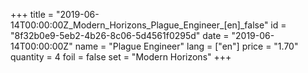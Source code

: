 +++
title = "2019-06-14T00:00:00Z_Modern_Horizons_Plague_Engineer_[en]_false"
id = "8f32b0e9-5eb2-4b26-8c06-5d4561f0295d"
date = "2019-06-14T00:00:00Z"
name = "Plague Engineer"
lang = ["en"]
price = "1.70"
quantity = 4
foil = false
set = "Modern Horizons"
+++
